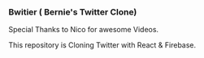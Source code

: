 ### Bwitier ( Bernie's Twitter Clone)

Special Thanks to Nico for awesome Videos.

This repository is Cloning Twitter with React & Firebase.